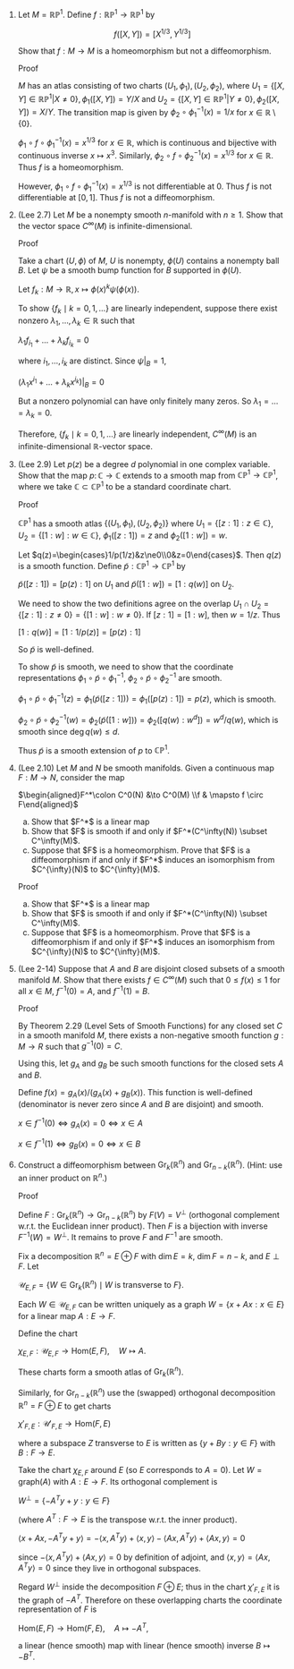 1. Let $M=\mathbb{RP}^1$. Define $f: \mathbb{RP}^1 \to \mathbb{RP}^1$ by
   
   $$f([X,Y])=[X^{1/3}, Y^{1/3}]$$
   
   Show that $f: M \to M$ is a homeomorphism but not a diffeomorphism.

   Proof
   
   $M$ has an atlas consisting of two charts $(U_1,\phi_1),(U_2,\phi_2)$, where $`U_1=\{[X,Y]\in \mathbb{RP}^1|X\neq 0\},\phi_1([X,Y])=Y/X`$ and $`U_2=\{[X,Y]\in \mathbb{RP}^1|Y\neq 0\},\phi_2([X,Y])=X/Y`$. The transition map is given by $`\phi_2\circ \phi_1^{-1}(x)=1/x`$ for $`x\in \mathbb{R}\setminus \{0\}`$.
   
   $\phi_1\circ f \circ \phi_1^{-1}(x)=x^{1/3}$ for $x\in \mathbb{R}$, which is continuous and bijective with continuous inverse $`x\mapsto x^3`$. Similarly, $\phi_2 \circ f \circ \phi_2^{-1}(x)=x^{1/3}$ for $x\in \mathbb{R}$. Thus $f$ is a homeomorphism.
   
   However, $`\phi_1\circ f \circ \phi_1^{-1}(x)=x^{1/3}`$ is not differentiable at $0$. Thus $f$ is not differentiable at $[0,1]$. Thus $f$ is not a diffeomorphism.

3. (Lee 2.7) Let $M$ be a nonempty smooth $n$-manifold with $n \geq 1$. Show that the vector space $C^{\infty}(M)$ is infinite-dimensional.

   Proof

   Take a chart $(U,\phi)$ of $M$, $U$ is nonempty, $\phi(U)$ contains a nonempty ball $B$. Let $\psi$ be a smooth bump function for $B$ supported in $\phi(U)$.

   Let $f_k:M\to \mathbb{R},x\mapsto\phi(x)^k\psi(\phi(x))$.

   To show $`\{f_k\mid k=0,1,\dots\}`$ are linearly independent, suppose there exist nonzero $\lambda_1, \dots, \lambda_k \in \mathbb{R}$ such that

   $`\lambda_1 f_{i_1}+\dots+\lambda_k f_{i_k}=0`$

   where $i_1, \ldots, i_k$ are distinct. Since $\psi|_B=1$,

   $`(\lambda_1 x^{i_1}+\dots+\lambda_k x^{i_k})|_B=0`$

   But a nonzero polynomial can have only finitely many zeros. So $\lambda_1=\dots=\lambda_k=0$.

   Therefore, $`\{f_k\mid k=0,1,\dots\}`$ are linearly independent, $C^{\infty}(M)$ is an infinite-dimensional $\mathbb{R}$-vector space.

5. (Lee 2.9) Let $p(z)$ be a degree $d$ polynomial in one complex variable. Show that the map $p\colon\mathbb{C} \to \mathbb{C}$ extends to a smooth map from $\mathbb{CP}^1 \to \mathbb{CP}^1$, where we take $\mathbb{C} \subset \mathbb{CP}^1$ to be a standard coordinate chart.

   Proof
   
   $\mathbb{CP}^1$ has a smooth atlas $`\{(U_1,\phi_1),(U_2,\phi_2)\}`$ where $`U_1=\{[z:1]:z \in \mathbb{C}\}`$, $`U_2=\{[1:w]:w \in \mathbb{C}\}`$, $\phi_1([z:1])=z$ and $\phi_2([1:w])=w$.

   Let $`q(z)=\begin{cases}1/p(1/z)&z\ne0\\0&z=0\end{cases}`$. Then $q(z)$ is a smooth function. Define $\tilde{p}:\mathbb{CP}^1 \to \mathbb{CP}^1$ by
   
   $\tilde{p}([z:1])=[p(z):1]$ on $U_1$ and $\tilde{p}([1:w])=[1:q(w)]$ on $U_2$.

   We need to show the two definitions agree on the overlap $`U_1 \cap U_2=\{[z:1]:z \neq 0\}=\{[1:w]:w \neq 0\}`$. If $[z:1]=[1:w]$, then $w=1/z$. Thus
   
   $[1:q(w)]=[1:1/p(z)]=[p(z):1]$
   
   So $\tilde{p}$ is well-defined.
   
   To show $\tilde{p}$ is smooth, we need to show that the coordinate representations $\phi_1 \circ \tilde{p} \circ \phi_1^{-1}$, $\phi_2 \circ \tilde{p} \circ \phi_2^{-1}$ are smooth.
   
   $\phi_1 \circ \tilde{p} \circ \phi_1^{-1}(z)=\phi_1(\tilde{p}([z:1]))=\phi_1([p(z):1])=p(z)$, which is smooth.
   
   $\phi_2 \circ \tilde{p} \circ \phi_2^{-1}(w)=\phi_2(\tilde{p}([1:w]))=\phi_2([q(w):w^d])=w^d/q(w)$, which is smooth since $\deg q(w)\leq d$.

   Thus $\tilde{p}$ is a smooth extension of $p$ to $\mathbb{CP}^1$.

7. (Lee 2.10) Let $M$ and $N$ be smooth manifolds. Given a continuous map $F: M \to N$, consider the map

    $`\begin{aligned}F^*\colon C^0(N) &\to C^0(M) \\f & \mapsto f \circ F\end{aligned}`$
      
      <ol type="a">
      <li>
      Show that $F^*$ is a linear map
      </li>
      <li>
      Show that $F$ is smooth if and only if $F^*(C^\infty(N)) \subset C^\infty(M)$.
      </li>
      <li>
      Suppose that $F$ is a homeomorphism. Prove that $F$ is a diffeomorphism if and only if $F^*$ induces an isomorphism from $C^{\infty}(N)$ to $C^{\infty}(M)$.
      </li>
      </ol>
      
      Proof
      
      <ol type="a">
      <li>
      Show that $F^*$ is a linear map
      </li>
      <li>
      Show that $F$ is smooth if and only if $F^*(C^\infty(N)) \subset C^\infty(M)$.
      </li>
      <li>
      Suppose that $F$ is a homeomorphism. Prove that $F$ is a diffeomorphism if and only if $F^*$ induces an isomorphism from $C^{\infty}(N)$ to $C^{\infty}(M)$.
      </li>
      </ol>
5. (Lee 2-14) Suppose that $A$ and $B$ are disjoint closed subsets of a smooth manifold $M$. Show that there exists $f \in C^{\infty}(M)$ such that $0 \leq f(x) \leq 1$ for all $x \in M$, $f^{-1}(0)=A$, and $f^{-1}(1)=B$.
   
   Proof
   
   By Theorem 2.29 (Level Sets of Smooth Functions) for any closed set $C$ in a smooth manifold $M$, there exists a non-negative smooth function $g: M\to R$ such that $g^{-1}(0) = C$.

   Using this, let $g_A$ and $g_B$ be such smooth functions for the closed sets $A$ and $B$.

   Define $f(x) = g_A(x) / (g_A(x) + g_B(x))$. This function is well-defined (denominator is never zero since $A$ and $B$ are disjoint) and smooth.

   $x\in f^{-1}(0)\iff g_A(x)=0\iff x\in A$

   $x\in f^{-1}(1)\iff g_B(x)=0\iff x\in B$

7. Construct a diffeomorphism between $`\mathrm{Gr}_k(\mathbb{R}^n)`$ and $`\mathrm{Gr}_{n-k}(\mathbb{R}^n)`$. (Hint: use an inner product on $\mathbb{R}^n$.)
   
   Proof
      
   Define $`F:\mathrm{Gr}_k(\mathbb{R}^n)\to \mathrm{Gr}_{n-k}(\mathbb{R}^n)`$ by $F(V)=V^\perp$ (orthogonal complement w.r.t. the Euclidean inner product). Then $F$ is a bijection with inverse $F^{-1}(W)=W^\perp$. It remains to prove $F$ and $F^{-1}$ are smooth.

   Fix a decomposition $\mathbb{R}^n=E\oplus F$ with $\dim E=k$, $\dim F=n-k$, and $E\perp F$. Let
   
   $`\mathcal{U}_{E,F}=\{W\in \mathrm{Gr}_k(\mathbb{R}^n)\mid W \text{ is transverse to } F\}.`$
   
   Each $W\in \mathcal{U}_{E,F}$ can be written uniquely as a graph $`W = \{ x + A x : x\in E\}`$ for a linear map $A:E\to F$.

   Define the chart

   $\chi_{E,F}:\mathcal{U}_{E,F}\to \mathrm{Hom}(E,F),\quad W\mapsto A.$

   These charts form a smooth atlas of $\mathrm{Gr}_k(\mathbb{R}^n)$.

   Similarly, for $\mathrm{Gr}_{n-k}(\mathbb{R}^n)$ use the (swapped) orthogonal decomposition $\mathbb{R}^n=F\oplus E$ to get charts
   
   $`\chi'_{F,E}:\mathcal{U}'_{F,E}\to \mathrm{Hom}(F,E)`$
   
   where a subspace $Z$ transverse to $E$ is written as $`\{ y + B y : y\in F\}`$ with $B:F\to E$.

   Take the chart $\chi_{E,F}$ around $E$ (so $E$ corresponds to $A=0$). Let $W=\mathrm{graph}(A)$ with $A:E\to F$. Its orthogonal complement is

   $W^\perp = \{ -A^T y + y : y\in F\}$
   
   (where $A^T:F\to E$ is the transpose w.r.t. the inner product).

   $\langle x+Ax,-A^Ty+y\rangle=-\langle x,A^Ty\rangle+\langle x,y\rangle-\langle Ax,A^Ty\rangle+\langle Ax,y\rangle=0$

   since $-\langle x,A^Ty\rangle+\langle Ax,y\rangle=0$ by definition of adjoint, and $\langle x,y\rangle=\langle Ax,A^Ty\rangle=0$ since they live in orthogonal subspaces.
   
   Regard $W^\perp$ inside the decomposition $F\oplus E$; thus in the chart $\chi'_{F,E}$ it is the graph of $-A^T$. Therefore on these overlapping charts the coordinate representation of $F$ is
   
   $\mathrm{Hom}(E,F)\to \mathrm{Hom}(F,E),\quad A\mapsto -A^T,$

   a linear (hence smooth) map with linear (hence smooth) inverse $B\mapsto -B^T$.

